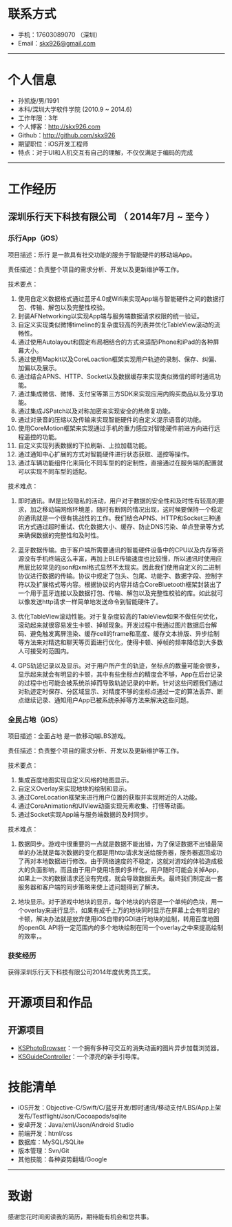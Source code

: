 # 联系方式

- 手机：17603089070 （深圳）
- Email：skx926@gmail.com

---

# 个人信息

 - 孙凯旋/男/1991 
 - 本科/深圳大学软件学院 (2010.9 ~ 2014.6)
 - 工作年限：3年
 - 个人博客：http://skx926.com
 - Github：http://github.com/skx926
 - 期望职位：iOS开发工程师
 - 特点：对于UI和人机交互有自己的理解，不仅仅满足于编码的完成
---

# 工作经历

## 深圳乐行天下科技有限公司 （ 2014年7月 ~ 至今 ）

### 乐行App（iOS）
项目描述：乐行 是一款具有社交功能的服务于智能硬件的移动端App。

责任描述：负责整个项目的需求分析、开发以及更新维护等工作。

技术要点：

1.  使用自定义数据格式通过蓝牙4.0或Wifi来实现App端与智能硬件之间的数据打包、传输、解包以及完整性校验。
2.  封装AFNetworking以实现App端与服务端数据请求权限的统一验证。
3.  自定义实现类似微博timeline的复杂度较高的列表并优化TableView滚动的流畅性。
4.  通过使用Autolayout和固定布局相结合的方式来适配iPhone和iPad的各种屏幕大小。
5.  通过使用Mapkit以及CoreLoaction框架实现用户轨迹的录制、保存、纠偏、加偏以及展示。
6.  通过结合APNS、HTTP、Socket以及数据缓存来实现类似微信的即时通讯功能。
7.  通过集成微信、微博、支付宝等第三方SDK来实现应用内购买商品以及分享功能。
8.  通过集成JSPatch以及对称加密来实现安全的热修复功能。
9.  通过对录音的压缩以及传输来实现智能硬件的自定义提示语音的功能。
10. 使用CoreMotion框架来实现通过手机的重力感应对智能硬件前进方向进行远程遥控的功能。
11. 自定义实现列表数据的下拉刷新、上拉加载功能。
12. 通过通知中心扩展的方式对智能硬件进行状态获取、遥控等操作。
13. 通过车辆功能组件化来简化不同车型的的定制性，直接通过在服务端的配置就可以实现不同车型的适配。

技术难点：
1. 即时通讯。IM是比较隐私的活动，用户对于数据的安全性和及时性有较高的要求，加之移动端网络环境差，随时有断网的情况出现，这时候要保持一个稳定的通讯就是一个很有挑战性的工作。我们结合APNS、HTTP和Socket三种通讯方式通过超时重试、优化数据大小、缓存、防止DNS污染、单点登录等方式来确保数据的完整性和及时性。

1. 蓝牙数据传输。由于客户端所需要通讯的智能硬件设备中的CPU以及内存等资源没有手机终端这么丰富，再加上BLE传输速度也比较慢，所以通讯时使用应用层比较常见的json和xml格式显然不太现实。因此我们使用自定义的二进制协议进行数据的传输。协议中规定了包头、包尾、功能字、数据字段、控制字符以及扩展格式等内容。根据协议的内容并结合CoreBluetooth框架封装出了一个用于蓝牙连接以及数据打包、传输、解包以及完整性校验的库。如此就可以像发送http请求一样简单地发送命令到智能硬件了。

2. 优化TableView滚动性能。对于复杂度较高的TableView如果不做任何优化，滚动起来就很容易发生卡顿、掉帧现象。开发过程中我通过图片数据后台解码、避免触发离屏渲染、缓存cell的frame和高度、缓存文本排版、异步绘制等方法来对精选和聊天等页面进行优化，使得卡顿、掉帧的频率降低到大多数人可接受的范围内。

3. GPS轨迹记录以及显示。对于用户所产生的轨迹，坐标点的数量可能会很多，显示起来就会有明显的卡顿，其中有些坐标点的精度会不够，App在后台记录的过程中也可能会被系统杀掉而导致轨迹记录的中断。针对这些问题我们通过对轨迹定时保存、分区域显示、对精度不够的坐标点通过一定的算法丢弃、断点继续记录、通知用户App已被系统杀掉等方法来解决这些问题。

### 全民占地（iOS） 
项目描述：全面占地 是一款移动端LBS游戏。

责任描述：负责整个项目的需求分析、开发以及更新维护等工作。

技术要点：

1. 集成百度地图实现自定义风格的地图显示。
2. 自定义Overlay来实现地块的绘制和显示。
3. 通过CoreLocation框架来进行用户位置的获取并实现附近的人功能。
4. 通过CoreAnimation和UIView动画实现元素收集、打怪等动画。
5. 通过Socket实现App端与服务端数据的及时同步。

技术难点：

1. 数据同步。游戏中很重要的一点就是数据不能出错，为了保证数据不出错最简单的办法就是每次数据的变化都是用http请求发送给服务器，服务器返回成功了再对本地数据进行修改。由于网络速度的不稳定，这就对游戏的体验造成极大的负面影响，而且由于用户使用场景的多样化，用户随时可能会关掉App，如果上一次的数据请求还没有完成，就会导致数据丢失。最终我们制定出一套服务器和客户端的同步策略来使上述问题得到了解决。

2. 地块显示。对于游戏中地块的显示，每个地块的内容是一个单纯的色块，用一个overlay来进行显示，如果有成千上万的地块同时显示在屏幕上会有明显的卡顿，解决办法就是放弃使用iOS自带的GDI进行地块的绘制，转用百度地图的openGL API将一定范围内的多个地块绘制在同一个overlay之中来提高绘制的效率，。

### 获奖经历
获得深圳乐行天下科技有限公司2014年度优秀员工奖。

# 开源项目和作品

## 开源项目
 - [KSPhotoBrowser](https://github.com/skx926/KSPhotoBrowser)：一个拥有多种可交互的消失动画的图片异步加载浏览器。
 - [KSGuideController](https://github.com/skx926/KSGuideController)：一个漂亮的新手引导库。

# 技能清单

- iOS开发：Objective-C/Swift/C/蓝牙开发/即时通讯/移动支付/LBS/App上架发布/Testflight/Json/Cocoapods/sqlite
- 安卓开发：Java/xml/Json/Android Studio
- 前端开发：html/css
- 数据库：MySQL/SQLite
- 版本管理：Svn/Git
- 其他技能：各种姿势翻墙/Google

---

# 致谢
感谢您花时间阅读我的简历，期待能有机会和您共事。
